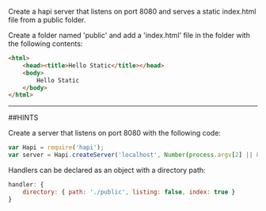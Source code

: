 Create a hapi server that listens on port 8080 and serves a static index.html
file from a public folder.

Create a folder named 'public' and add a 'index.html' file in the folder with
the following contents:

```html
<html>
    <head><title>Hello Static</title></head>
    <body>
        Hello Static
    </body>
</html>
```

-----------------------------------------------------------------
##HINTS

Create a server that listens on port 8080 with the following code:

```js
var Hapi = require('hapi');
var server = Hapi.createServer('localhost', Number(process.argv[2] || 8080));
```

Handlers can be declared as an object with a directory path:

```js
handler: {
    directory: { path: './public', listing: false, index: true }
}
```